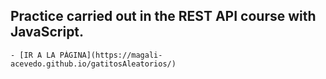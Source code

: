 ## Practice carried out in the REST API course with JavaScript.

	- [IR A LA PÁGINA](https://magali-acevedo.github.io/gatitosAleatorios/)  
